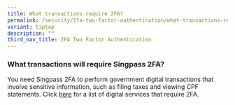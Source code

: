 ```yaml
---
title: What transactions require 2FA?
permalink: /security/2fa-two-factor-authentication/what-transactions-require-2fa/
variant: tiptap
description: ""
third_nav_title: 2FA Two Factor Authentication
---
```

<h3>What transactions will require Singpass 2FA?</h3>
<p>You need Singpass 2FA to perform government digital transactions that
involve sensitive information, such as filing taxes and viewing CPF statements.
Click <a href="https://www.singpass.gov.sg/home/ui/assets/pdf/2FA_eServices.pdf" rel="noopener" target="_blank"><u>here</u></a> for
a list of digital services that require 2FA.</p>